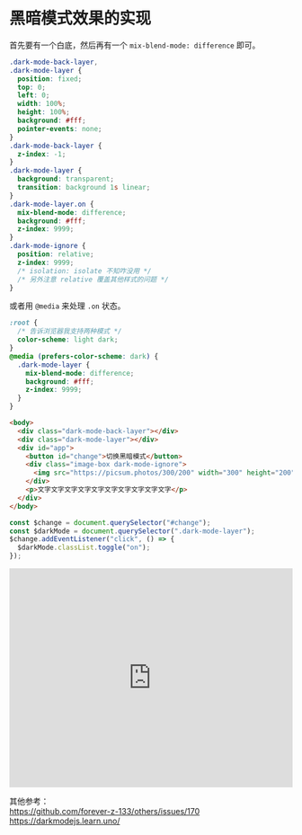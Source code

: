 # 黑暗模式效果的实现

首先要有一个白底，然后再有一个 `mix-blend-mode: difference` 即可。

```css
.dark-mode-back-layer,
.dark-mode-layer {
  position: fixed;
  top: 0;
  left: 0;
  width: 100%;
  height: 100%;
  background: #fff;
  pointer-events: none;
}
.dark-mode-back-layer {
  z-index: -1;
}
.dark-mode-layer {
  background: transparent;
  transition: background 1s linear;
}
.dark-mode-layer.on {
  mix-blend-mode: difference;
  background: #fff;
  z-index: 9999;
}
.dark-mode-ignore {
  position: relative;
  z-index: 9999;
  /* isolation: isolate 不知咋没用 */
  /* 另外注意 relative 覆盖其他样式的问题 */
}
```

或者用 `@media` 来处理 `.on` 状态。

```css
:root {
  /* 告诉浏览器我支持两种模式 */
  color-scheme: light dark;
}
@media (prefers-color-scheme: dark) {
  .dark-mode-layer {
    mix-blend-mode: difference;
    background: #fff;
    z-index: 9999;
  }
}
```

```html
<body>
  <div class="dark-mode-back-layer"></div>
  <div class="dark-mode-layer"></div>
  <div id="app">
    <button id="change">切换黑暗模式</button>
    <div class="image-box dark-mode-ignore">
      <img src="https://picsum.photos/300/200" width="300" height="200" />
    </div>
    <p>文字文字文字文字文字文字文字文字文字文字</p>
  </div>
</body>
```

```js
const $change = document.querySelector("#change");
const $darkMode = document.querySelector(".dark-mode-layer");
$change.addEventListener("click", () => {
  $darkMode.classList.toggle("on");
});
```

<iframe height="390" style="width: 100%;" scrolling="no" title="暗黑模式切换" src="https://codepen.io/foreverZ133/embed/RwWWrPZ?height=265&theme-id=dark&default-tab=result" frameborder="no" allowtransparency="true" allowfullscreen="true" loading="lazy">
  See the Pen <a href='https://codepen.io/foreverZ133/pen/RwWWrPZ'>暗黑模式切换</a> by 张永恒
  (<a href='https://codepen.io/foreverZ133'>@foreverZ133</a>) on <a href='https://codepen.io'>CodePen</a>.
</iframe>

其他参考：  
https://github.com/forever-z-133/others/issues/170  
https://darkmodejs.learn.uno/  
